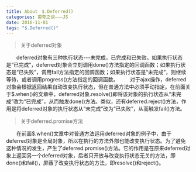 ```yaml
---
title: About　$.Deferred()
categories: 甫夸之谈———JS
date: 2016-11-01
tags: "$.Deferred()"
---
```


>关于deferred对象

　　deferred对象有三种执行状态---未完成，已完成和已失败。如果执行状态是“已完成”，deferred对象会立刻调用done()方法指定的回调函数；如果执行状态是“已失败”，调用fail方法指定的回调函数；如果执行状态是“未完成”，则继续等待，或者调用progress()方法指定的回调函数。
　　对于ajax操作，deferred对象会根据返回结果自动改变执行状态，但在普通方法中必须手动指定。在前面关于$.when()的文章中，deferred对象.resolve()即将该对象的执行状态从“未完成”改为“已完成”，从而触发done()方法。类似，还有deferred.reject()方法，作用是将deferred对象的执行状态从“未完成”改为“已失败”，从而触发fail()方法。

>关于deferred.promise方法

　　在前面$.when()文章中对普通方法运用deferred对象的例子中，由于deferred对象是全局对象，所以在执行的方法外部也能改变执行状态。为了避免这种情况的发生，产生了deferred.promise()方法。它的作用是在原来deferred对象上返回另一个deferred对象，后者只开放与改变执行状态无关的方法，即done()和fail()，屏蔽了改变执行状态的方法，即resolve()和reject()。
